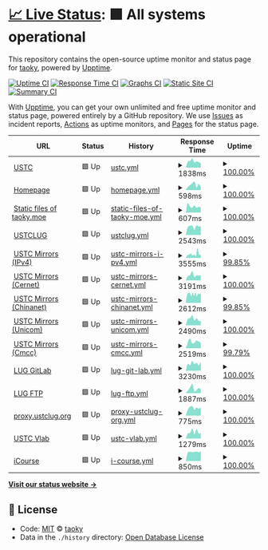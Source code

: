 # [📈 Live Status](https://status.taoky.moe): <!--live status--> **🟩 All systems operational**

This repository contains the open-source uptime monitor and status page for [taoky](https://taoky.moe), powered by [Upptime](https://github.com/upptime/upptime).

[![Uptime CI](https://github.com/koj-co/upptime/workflows/Uptime%20CI/badge.svg)](https://github.com/koj-co/upptime/actions?query=workflow%3A%22Uptime+CI%22)
[![Response Time CI](https://github.com/koj-co/upptime/workflows/Response%20Time%20CI/badge.svg)](https://github.com/koj-co/upptime/actions?query=workflow%3A%22Response+Time+CI%22)
[![Graphs CI](https://github.com/koj-co/upptime/workflows/Graphs%20CI/badge.svg)](https://github.com/koj-co/upptime/actions?query=workflow%3A%22Graphs+CI%22)
[![Static Site CI](https://github.com/koj-co/upptime/workflows/Static%20Site%20CI/badge.svg)](https://github.com/koj-co/upptime/actions?query=workflow%3A%22Static+Site+CI%22)
[![Summary CI](https://github.com/koj-co/upptime/workflows/Summary%20CI/badge.svg)](https://github.com/koj-co/upptime/actions?query=workflow%3A%22Summary+CI%22)

With [Upptime](https://upptime.js.org), you can get your own unlimited and free uptime monitor and status page, powered entirely by a GitHub repository. We use [Issues](https://github.com/taoky/sites-status/issues) as incident reports, [Actions](https://github.com/taoky/sites-status/actions) as uptime monitors, and [Pages](https://status.taoky.moe) for the status page.

<!--start: status pages-->
<!-- This summary is generated by Upptime (https://github.com/upptime/upptime) -->
<!-- Do not edit this manually, your changes will be overwritten -->
<!-- prettier-ignore -->
| URL | Status | History | Response Time | Uptime |
| --- | ------ | ------- | ------------- | ------ |
| <img alt="" src="https://icons.duckduckgo.com/ip3/www.ustc.edu.cn.ico" height="13"> [USTC](https://www.ustc.edu.cn) | 🟩 Up | [ustc.yml](https://github.com/littlekud/sites-status/commits/HEAD/history/ustc.yml) | <details><summary><img alt="Response time graph" src="./graphs/ustc/response-time-week.png" height="20"> 1838ms</summary><br><a href="https://status.taoky.moe/history/ustc"><img alt="Response time 1913" src="https://img.shields.io/endpoint?url=https%3A%2F%2Fraw.githubusercontent.com%2Flittlekud%2Fsites-status%2FHEAD%2Fapi%2Fustc%2Fresponse-time.json"></a><br><a href="https://status.taoky.moe/history/ustc"><img alt="24-hour response time 1950" src="https://img.shields.io/endpoint?url=https%3A%2F%2Fraw.githubusercontent.com%2Flittlekud%2Fsites-status%2FHEAD%2Fapi%2Fustc%2Fresponse-time-day.json"></a><br><a href="https://status.taoky.moe/history/ustc"><img alt="7-day response time 1838" src="https://img.shields.io/endpoint?url=https%3A%2F%2Fraw.githubusercontent.com%2Flittlekud%2Fsites-status%2FHEAD%2Fapi%2Fustc%2Fresponse-time-week.json"></a><br><a href="https://status.taoky.moe/history/ustc"><img alt="30-day response time 1656" src="https://img.shields.io/endpoint?url=https%3A%2F%2Fraw.githubusercontent.com%2Flittlekud%2Fsites-status%2FHEAD%2Fapi%2Fustc%2Fresponse-time-month.json"></a><br><a href="https://status.taoky.moe/history/ustc"><img alt="1-year response time 1826" src="https://img.shields.io/endpoint?url=https%3A%2F%2Fraw.githubusercontent.com%2Flittlekud%2Fsites-status%2FHEAD%2Fapi%2Fustc%2Fresponse-time-year.json"></a></details> | <details><summary><a href="https://status.taoky.moe/history/ustc">100.00%</a></summary><a href="https://status.taoky.moe/history/ustc"><img alt="All-time uptime 99.41%" src="https://img.shields.io/endpoint?url=https%3A%2F%2Fraw.githubusercontent.com%2Flittlekud%2Fsites-status%2FHEAD%2Fapi%2Fustc%2Fuptime.json"></a><br><a href="https://status.taoky.moe/history/ustc"><img alt="24-hour uptime 100.00%" src="https://img.shields.io/endpoint?url=https%3A%2F%2Fraw.githubusercontent.com%2Flittlekud%2Fsites-status%2FHEAD%2Fapi%2Fustc%2Fuptime-day.json"></a><br><a href="https://status.taoky.moe/history/ustc"><img alt="7-day uptime 100.00%" src="https://img.shields.io/endpoint?url=https%3A%2F%2Fraw.githubusercontent.com%2Flittlekud%2Fsites-status%2FHEAD%2Fapi%2Fustc%2Fuptime-week.json"></a><br><a href="https://status.taoky.moe/history/ustc"><img alt="30-day uptime 94.92%" src="https://img.shields.io/endpoint?url=https%3A%2F%2Fraw.githubusercontent.com%2Flittlekud%2Fsites-status%2FHEAD%2Fapi%2Fustc%2Fuptime-month.json"></a><br><a href="https://status.taoky.moe/history/ustc"><img alt="1-year uptime 98.70%" src="https://img.shields.io/endpoint?url=https%3A%2F%2Fraw.githubusercontent.com%2Flittlekud%2Fsites-status%2FHEAD%2Fapi%2Fustc%2Fuptime-year.json"></a></details>
| <img alt="" src="https://icons.duckduckgo.com/ip3/taoky.moe.ico" height="13"> [Homepage](https://taoky.moe) | 🟩 Up | [homepage.yml](https://github.com/littlekud/sites-status/commits/HEAD/history/homepage.yml) | <details><summary><img alt="Response time graph" src="./graphs/homepage/response-time-week.png" height="20"> 598ms</summary><br><a href="https://status.taoky.moe/history/homepage"><img alt="Response time 462" src="https://img.shields.io/endpoint?url=https%3A%2F%2Fraw.githubusercontent.com%2Flittlekud%2Fsites-status%2FHEAD%2Fapi%2Fhomepage%2Fresponse-time.json"></a><br><a href="https://status.taoky.moe/history/homepage"><img alt="24-hour response time 471" src="https://img.shields.io/endpoint?url=https%3A%2F%2Fraw.githubusercontent.com%2Flittlekud%2Fsites-status%2FHEAD%2Fapi%2Fhomepage%2Fresponse-time-day.json"></a><br><a href="https://status.taoky.moe/history/homepage"><img alt="7-day response time 598" src="https://img.shields.io/endpoint?url=https%3A%2F%2Fraw.githubusercontent.com%2Flittlekud%2Fsites-status%2FHEAD%2Fapi%2Fhomepage%2Fresponse-time-week.json"></a><br><a href="https://status.taoky.moe/history/homepage"><img alt="30-day response time 478" src="https://img.shields.io/endpoint?url=https%3A%2F%2Fraw.githubusercontent.com%2Flittlekud%2Fsites-status%2FHEAD%2Fapi%2Fhomepage%2Fresponse-time-month.json"></a><br><a href="https://status.taoky.moe/history/homepage"><img alt="1-year response time 491" src="https://img.shields.io/endpoint?url=https%3A%2F%2Fraw.githubusercontent.com%2Flittlekud%2Fsites-status%2FHEAD%2Fapi%2Fhomepage%2Fresponse-time-year.json"></a></details> | <details><summary><a href="https://status.taoky.moe/history/homepage">100.00%</a></summary><a href="https://status.taoky.moe/history/homepage"><img alt="All-time uptime 99.98%" src="https://img.shields.io/endpoint?url=https%3A%2F%2Fraw.githubusercontent.com%2Flittlekud%2Fsites-status%2FHEAD%2Fapi%2Fhomepage%2Fuptime.json"></a><br><a href="https://status.taoky.moe/history/homepage"><img alt="24-hour uptime 100.00%" src="https://img.shields.io/endpoint?url=https%3A%2F%2Fraw.githubusercontent.com%2Flittlekud%2Fsites-status%2FHEAD%2Fapi%2Fhomepage%2Fuptime-day.json"></a><br><a href="https://status.taoky.moe/history/homepage"><img alt="7-day uptime 100.00%" src="https://img.shields.io/endpoint?url=https%3A%2F%2Fraw.githubusercontent.com%2Flittlekud%2Fsites-status%2FHEAD%2Fapi%2Fhomepage%2Fuptime-week.json"></a><br><a href="https://status.taoky.moe/history/homepage"><img alt="30-day uptime 100.00%" src="https://img.shields.io/endpoint?url=https%3A%2F%2Fraw.githubusercontent.com%2Flittlekud%2Fsites-status%2FHEAD%2Fapi%2Fhomepage%2Fuptime-month.json"></a><br><a href="https://status.taoky.moe/history/homepage"><img alt="1-year uptime 99.97%" src="https://img.shields.io/endpoint?url=https%3A%2F%2Fraw.githubusercontent.com%2Flittlekud%2Fsites-status%2FHEAD%2Fapi%2Fhomepage%2Fuptime-year.json"></a></details>
| <img alt="" src="https://icons.duckduckgo.com/ip3/static.taoky.moe.ico" height="13"> [Static files of taoky.moe](https://static.taoky.moe) | 🟩 Up | [static-files-of-taoky-moe.yml](https://github.com/littlekud/sites-status/commits/HEAD/history/static-files-of-taoky-moe.yml) | <details><summary><img alt="Response time graph" src="./graphs/static-files-of-taoky-moe/response-time-week.png" height="20"> 607ms</summary><br><a href="https://status.taoky.moe/history/static-files-of-taoky-moe"><img alt="Response time 422" src="https://img.shields.io/endpoint?url=https%3A%2F%2Fraw.githubusercontent.com%2Flittlekud%2Fsites-status%2FHEAD%2Fapi%2Fstatic-files-of-taoky-moe%2Fresponse-time.json"></a><br><a href="https://status.taoky.moe/history/static-files-of-taoky-moe"><img alt="24-hour response time 988" src="https://img.shields.io/endpoint?url=https%3A%2F%2Fraw.githubusercontent.com%2Flittlekud%2Fsites-status%2FHEAD%2Fapi%2Fstatic-files-of-taoky-moe%2Fresponse-time-day.json"></a><br><a href="https://status.taoky.moe/history/static-files-of-taoky-moe"><img alt="7-day response time 607" src="https://img.shields.io/endpoint?url=https%3A%2F%2Fraw.githubusercontent.com%2Flittlekud%2Fsites-status%2FHEAD%2Fapi%2Fstatic-files-of-taoky-moe%2Fresponse-time-week.json"></a><br><a href="https://status.taoky.moe/history/static-files-of-taoky-moe"><img alt="30-day response time 459" src="https://img.shields.io/endpoint?url=https%3A%2F%2Fraw.githubusercontent.com%2Flittlekud%2Fsites-status%2FHEAD%2Fapi%2Fstatic-files-of-taoky-moe%2Fresponse-time-month.json"></a><br><a href="https://status.taoky.moe/history/static-files-of-taoky-moe"><img alt="1-year response time 426" src="https://img.shields.io/endpoint?url=https%3A%2F%2Fraw.githubusercontent.com%2Flittlekud%2Fsites-status%2FHEAD%2Fapi%2Fstatic-files-of-taoky-moe%2Fresponse-time-year.json"></a></details> | <details><summary><a href="https://status.taoky.moe/history/static-files-of-taoky-moe">100.00%</a></summary><a href="https://status.taoky.moe/history/static-files-of-taoky-moe"><img alt="All-time uptime 99.99%" src="https://img.shields.io/endpoint?url=https%3A%2F%2Fraw.githubusercontent.com%2Flittlekud%2Fsites-status%2FHEAD%2Fapi%2Fstatic-files-of-taoky-moe%2Fuptime.json"></a><br><a href="https://status.taoky.moe/history/static-files-of-taoky-moe"><img alt="24-hour uptime 100.00%" src="https://img.shields.io/endpoint?url=https%3A%2F%2Fraw.githubusercontent.com%2Flittlekud%2Fsites-status%2FHEAD%2Fapi%2Fstatic-files-of-taoky-moe%2Fuptime-day.json"></a><br><a href="https://status.taoky.moe/history/static-files-of-taoky-moe"><img alt="7-day uptime 100.00%" src="https://img.shields.io/endpoint?url=https%3A%2F%2Fraw.githubusercontent.com%2Flittlekud%2Fsites-status%2FHEAD%2Fapi%2Fstatic-files-of-taoky-moe%2Fuptime-week.json"></a><br><a href="https://status.taoky.moe/history/static-files-of-taoky-moe"><img alt="30-day uptime 100.00%" src="https://img.shields.io/endpoint?url=https%3A%2F%2Fraw.githubusercontent.com%2Flittlekud%2Fsites-status%2FHEAD%2Fapi%2Fstatic-files-of-taoky-moe%2Fuptime-month.json"></a><br><a href="https://status.taoky.moe/history/static-files-of-taoky-moe"><img alt="1-year uptime 99.97%" src="https://img.shields.io/endpoint?url=https%3A%2F%2Fraw.githubusercontent.com%2Flittlekud%2Fsites-status%2FHEAD%2Fapi%2Fstatic-files-of-taoky-moe%2Fuptime-year.json"></a></details>
| <img alt="" src="https://icons.duckduckgo.com/ip3/lug.ustc.edu.cn.ico" height="13"> [USTCLUG](https://lug.ustc.edu.cn) | 🟩 Up | [ustclug.yml](https://github.com/littlekud/sites-status/commits/HEAD/history/ustclug.yml) | <details><summary><img alt="Response time graph" src="./graphs/ustclug/response-time-week.png" height="20"> 2543ms</summary><br><a href="https://status.taoky.moe/history/ustclug"><img alt="Response time 2671" src="https://img.shields.io/endpoint?url=https%3A%2F%2Fraw.githubusercontent.com%2Flittlekud%2Fsites-status%2FHEAD%2Fapi%2Fustclug%2Fresponse-time.json"></a><br><a href="https://status.taoky.moe/history/ustclug"><img alt="24-hour response time 2825" src="https://img.shields.io/endpoint?url=https%3A%2F%2Fraw.githubusercontent.com%2Flittlekud%2Fsites-status%2FHEAD%2Fapi%2Fustclug%2Fresponse-time-day.json"></a><br><a href="https://status.taoky.moe/history/ustclug"><img alt="7-day response time 2543" src="https://img.shields.io/endpoint?url=https%3A%2F%2Fraw.githubusercontent.com%2Flittlekud%2Fsites-status%2FHEAD%2Fapi%2Fustclug%2Fresponse-time-week.json"></a><br><a href="https://status.taoky.moe/history/ustclug"><img alt="30-day response time 2451" src="https://img.shields.io/endpoint?url=https%3A%2F%2Fraw.githubusercontent.com%2Flittlekud%2Fsites-status%2FHEAD%2Fapi%2Fustclug%2Fresponse-time-month.json"></a><br><a href="https://status.taoky.moe/history/ustclug"><img alt="1-year response time 2688" src="https://img.shields.io/endpoint?url=https%3A%2F%2Fraw.githubusercontent.com%2Flittlekud%2Fsites-status%2FHEAD%2Fapi%2Fustclug%2Fresponse-time-year.json"></a></details> | <details><summary><a href="https://status.taoky.moe/history/ustclug">100.00%</a></summary><a href="https://status.taoky.moe/history/ustclug"><img alt="All-time uptime 99.73%" src="https://img.shields.io/endpoint?url=https%3A%2F%2Fraw.githubusercontent.com%2Flittlekud%2Fsites-status%2FHEAD%2Fapi%2Fustclug%2Fuptime.json"></a><br><a href="https://status.taoky.moe/history/ustclug"><img alt="24-hour uptime 100.00%" src="https://img.shields.io/endpoint?url=https%3A%2F%2Fraw.githubusercontent.com%2Flittlekud%2Fsites-status%2FHEAD%2Fapi%2Fustclug%2Fuptime-day.json"></a><br><a href="https://status.taoky.moe/history/ustclug"><img alt="7-day uptime 100.00%" src="https://img.shields.io/endpoint?url=https%3A%2F%2Fraw.githubusercontent.com%2Flittlekud%2Fsites-status%2FHEAD%2Fapi%2Fustclug%2Fuptime-week.json"></a><br><a href="https://status.taoky.moe/history/ustclug"><img alt="30-day uptime 99.96%" src="https://img.shields.io/endpoint?url=https%3A%2F%2Fraw.githubusercontent.com%2Flittlekud%2Fsites-status%2FHEAD%2Fapi%2Fustclug%2Fuptime-month.json"></a><br><a href="https://status.taoky.moe/history/ustclug"><img alt="1-year uptime 99.84%" src="https://img.shields.io/endpoint?url=https%3A%2F%2Fraw.githubusercontent.com%2Flittlekud%2Fsites-status%2FHEAD%2Fapi%2Fustclug%2Fuptime-year.json"></a></details>
| <img alt="" src="https://icons.duckduckgo.com/ip3/ipv4.mirrors.ustc.edu.cn.ico" height="13"> [USTC Mirrors (IPv4)](https://ipv4.mirrors.ustc.edu.cn) | 🟩 Up | [ustc-mirrors-i-pv4.yml](https://github.com/littlekud/sites-status/commits/HEAD/history/ustc-mirrors-i-pv4.yml) | <details><summary><img alt="Response time graph" src="./graphs/ustc-mirrors-i-pv4/response-time-week.png" height="20"> 3555ms</summary><br><a href="https://status.taoky.moe/history/ustc-mirrors-i-pv4"><img alt="Response time 2554" src="https://img.shields.io/endpoint?url=https%3A%2F%2Fraw.githubusercontent.com%2Flittlekud%2Fsites-status%2FHEAD%2Fapi%2Fustc-mirrors-i-pv4%2Fresponse-time.json"></a><br><a href="https://status.taoky.moe/history/ustc-mirrors-i-pv4"><img alt="24-hour response time 3931" src="https://img.shields.io/endpoint?url=https%3A%2F%2Fraw.githubusercontent.com%2Flittlekud%2Fsites-status%2FHEAD%2Fapi%2Fustc-mirrors-i-pv4%2Fresponse-time-day.json"></a><br><a href="https://status.taoky.moe/history/ustc-mirrors-i-pv4"><img alt="7-day response time 3555" src="https://img.shields.io/endpoint?url=https%3A%2F%2Fraw.githubusercontent.com%2Flittlekud%2Fsites-status%2FHEAD%2Fapi%2Fustc-mirrors-i-pv4%2Fresponse-time-week.json"></a><br><a href="https://status.taoky.moe/history/ustc-mirrors-i-pv4"><img alt="30-day response time 2524" src="https://img.shields.io/endpoint?url=https%3A%2F%2Fraw.githubusercontent.com%2Flittlekud%2Fsites-status%2FHEAD%2Fapi%2Fustc-mirrors-i-pv4%2Fresponse-time-month.json"></a><br><a href="https://status.taoky.moe/history/ustc-mirrors-i-pv4"><img alt="1-year response time 2554" src="https://img.shields.io/endpoint?url=https%3A%2F%2Fraw.githubusercontent.com%2Flittlekud%2Fsites-status%2FHEAD%2Fapi%2Fustc-mirrors-i-pv4%2Fresponse-time-year.json"></a></details> | <details><summary><a href="https://status.taoky.moe/history/ustc-mirrors-i-pv4">99.85%</a></summary><a href="https://status.taoky.moe/history/ustc-mirrors-i-pv4"><img alt="All-time uptime 99.69%" src="https://img.shields.io/endpoint?url=https%3A%2F%2Fraw.githubusercontent.com%2Flittlekud%2Fsites-status%2FHEAD%2Fapi%2Fustc-mirrors-i-pv4%2Fuptime.json"></a><br><a href="https://status.taoky.moe/history/ustc-mirrors-i-pv4"><img alt="24-hour uptime 100.00%" src="https://img.shields.io/endpoint?url=https%3A%2F%2Fraw.githubusercontent.com%2Flittlekud%2Fsites-status%2FHEAD%2Fapi%2Fustc-mirrors-i-pv4%2Fuptime-day.json"></a><br><a href="https://status.taoky.moe/history/ustc-mirrors-i-pv4"><img alt="7-day uptime 99.85%" src="https://img.shields.io/endpoint?url=https%3A%2F%2Fraw.githubusercontent.com%2Flittlekud%2Fsites-status%2FHEAD%2Fapi%2Fustc-mirrors-i-pv4%2Fuptime-week.json"></a><br><a href="https://status.taoky.moe/history/ustc-mirrors-i-pv4"><img alt="30-day uptime 99.56%" src="https://img.shields.io/endpoint?url=https%3A%2F%2Fraw.githubusercontent.com%2Flittlekud%2Fsites-status%2FHEAD%2Fapi%2Fustc-mirrors-i-pv4%2Fuptime-month.json"></a><br><a href="https://status.taoky.moe/history/ustc-mirrors-i-pv4"><img alt="1-year uptime 99.69%" src="https://img.shields.io/endpoint?url=https%3A%2F%2Fraw.githubusercontent.com%2Flittlekud%2Fsites-status%2FHEAD%2Fapi%2Fustc-mirrors-i-pv4%2Fuptime-year.json"></a></details>
| <img alt="" src="https://icons.duckduckgo.com/ip3/cernet.mirrors.ustc.edu.cn.ico" height="13"> [USTC Mirrors (Cernet)](https://cernet.mirrors.ustc.edu.cn) | 🟩 Up | [ustc-mirrors-cernet.yml](https://github.com/littlekud/sites-status/commits/HEAD/history/ustc-mirrors-cernet.yml) | <details><summary><img alt="Response time graph" src="./graphs/ustc-mirrors-cernet/response-time-week.png" height="20"> 3191ms</summary><br><a href="https://status.taoky.moe/history/ustc-mirrors-cernet"><img alt="Response time 2687" src="https://img.shields.io/endpoint?url=https%3A%2F%2Fraw.githubusercontent.com%2Flittlekud%2Fsites-status%2FHEAD%2Fapi%2Fustc-mirrors-cernet%2Fresponse-time.json"></a><br><a href="https://status.taoky.moe/history/ustc-mirrors-cernet"><img alt="24-hour response time 3339" src="https://img.shields.io/endpoint?url=https%3A%2F%2Fraw.githubusercontent.com%2Flittlekud%2Fsites-status%2FHEAD%2Fapi%2Fustc-mirrors-cernet%2Fresponse-time-day.json"></a><br><a href="https://status.taoky.moe/history/ustc-mirrors-cernet"><img alt="7-day response time 3191" src="https://img.shields.io/endpoint?url=https%3A%2F%2Fraw.githubusercontent.com%2Flittlekud%2Fsites-status%2FHEAD%2Fapi%2Fustc-mirrors-cernet%2Fresponse-time-week.json"></a><br><a href="https://status.taoky.moe/history/ustc-mirrors-cernet"><img alt="30-day response time 2564" src="https://img.shields.io/endpoint?url=https%3A%2F%2Fraw.githubusercontent.com%2Flittlekud%2Fsites-status%2FHEAD%2Fapi%2Fustc-mirrors-cernet%2Fresponse-time-month.json"></a><br><a href="https://status.taoky.moe/history/ustc-mirrors-cernet"><img alt="1-year response time 2687" src="https://img.shields.io/endpoint?url=https%3A%2F%2Fraw.githubusercontent.com%2Flittlekud%2Fsites-status%2FHEAD%2Fapi%2Fustc-mirrors-cernet%2Fresponse-time-year.json"></a></details> | <details><summary><a href="https://status.taoky.moe/history/ustc-mirrors-cernet">100.00%</a></summary><a href="https://status.taoky.moe/history/ustc-mirrors-cernet"><img alt="All-time uptime 99.96%" src="https://img.shields.io/endpoint?url=https%3A%2F%2Fraw.githubusercontent.com%2Flittlekud%2Fsites-status%2FHEAD%2Fapi%2Fustc-mirrors-cernet%2Fuptime.json"></a><br><a href="https://status.taoky.moe/history/ustc-mirrors-cernet"><img alt="24-hour uptime 100.00%" src="https://img.shields.io/endpoint?url=https%3A%2F%2Fraw.githubusercontent.com%2Flittlekud%2Fsites-status%2FHEAD%2Fapi%2Fustc-mirrors-cernet%2Fuptime-day.json"></a><br><a href="https://status.taoky.moe/history/ustc-mirrors-cernet"><img alt="7-day uptime 100.00%" src="https://img.shields.io/endpoint?url=https%3A%2F%2Fraw.githubusercontent.com%2Flittlekud%2Fsites-status%2FHEAD%2Fapi%2Fustc-mirrors-cernet%2Fuptime-week.json"></a><br><a href="https://status.taoky.moe/history/ustc-mirrors-cernet"><img alt="30-day uptime 99.91%" src="https://img.shields.io/endpoint?url=https%3A%2F%2Fraw.githubusercontent.com%2Flittlekud%2Fsites-status%2FHEAD%2Fapi%2Fustc-mirrors-cernet%2Fuptime-month.json"></a><br><a href="https://status.taoky.moe/history/ustc-mirrors-cernet"><img alt="1-year uptime 99.96%" src="https://img.shields.io/endpoint?url=https%3A%2F%2Fraw.githubusercontent.com%2Flittlekud%2Fsites-status%2FHEAD%2Fapi%2Fustc-mirrors-cernet%2Fuptime-year.json"></a></details>
| <img alt="" src="https://icons.duckduckgo.com/ip3/chinanet.mirrors.ustc.edu.cn.ico" height="13"> [USTC Mirrors (Chinanet)](https://chinanet.mirrors.ustc.edu.cn) | 🟩 Up | [ustc-mirrors-chinanet.yml](https://github.com/littlekud/sites-status/commits/HEAD/history/ustc-mirrors-chinanet.yml) | <details><summary><img alt="Response time graph" src="./graphs/ustc-mirrors-chinanet/response-time-week.png" height="20"> 2612ms</summary><br><a href="https://status.taoky.moe/history/ustc-mirrors-chinanet"><img alt="Response time 2444" src="https://img.shields.io/endpoint?url=https%3A%2F%2Fraw.githubusercontent.com%2Flittlekud%2Fsites-status%2FHEAD%2Fapi%2Fustc-mirrors-chinanet%2Fresponse-time.json"></a><br><a href="https://status.taoky.moe/history/ustc-mirrors-chinanet"><img alt="24-hour response time 2792" src="https://img.shields.io/endpoint?url=https%3A%2F%2Fraw.githubusercontent.com%2Flittlekud%2Fsites-status%2FHEAD%2Fapi%2Fustc-mirrors-chinanet%2Fresponse-time-day.json"></a><br><a href="https://status.taoky.moe/history/ustc-mirrors-chinanet"><img alt="7-day response time 2612" src="https://img.shields.io/endpoint?url=https%3A%2F%2Fraw.githubusercontent.com%2Flittlekud%2Fsites-status%2FHEAD%2Fapi%2Fustc-mirrors-chinanet%2Fresponse-time-week.json"></a><br><a href="https://status.taoky.moe/history/ustc-mirrors-chinanet"><img alt="30-day response time 2618" src="https://img.shields.io/endpoint?url=https%3A%2F%2Fraw.githubusercontent.com%2Flittlekud%2Fsites-status%2FHEAD%2Fapi%2Fustc-mirrors-chinanet%2Fresponse-time-month.json"></a><br><a href="https://status.taoky.moe/history/ustc-mirrors-chinanet"><img alt="1-year response time 2444" src="https://img.shields.io/endpoint?url=https%3A%2F%2Fraw.githubusercontent.com%2Flittlekud%2Fsites-status%2FHEAD%2Fapi%2Fustc-mirrors-chinanet%2Fresponse-time-year.json"></a></details> | <details><summary><a href="https://status.taoky.moe/history/ustc-mirrors-chinanet">99.85%</a></summary><a href="https://status.taoky.moe/history/ustc-mirrors-chinanet"><img alt="All-time uptime 99.86%" src="https://img.shields.io/endpoint?url=https%3A%2F%2Fraw.githubusercontent.com%2Flittlekud%2Fsites-status%2FHEAD%2Fapi%2Fustc-mirrors-chinanet%2Fuptime.json"></a><br><a href="https://status.taoky.moe/history/ustc-mirrors-chinanet"><img alt="24-hour uptime 100.00%" src="https://img.shields.io/endpoint?url=https%3A%2F%2Fraw.githubusercontent.com%2Flittlekud%2Fsites-status%2FHEAD%2Fapi%2Fustc-mirrors-chinanet%2Fuptime-day.json"></a><br><a href="https://status.taoky.moe/history/ustc-mirrors-chinanet"><img alt="7-day uptime 99.85%" src="https://img.shields.io/endpoint?url=https%3A%2F%2Fraw.githubusercontent.com%2Flittlekud%2Fsites-status%2FHEAD%2Fapi%2Fustc-mirrors-chinanet%2Fuptime-week.json"></a><br><a href="https://status.taoky.moe/history/ustc-mirrors-chinanet"><img alt="30-day uptime 99.82%" src="https://img.shields.io/endpoint?url=https%3A%2F%2Fraw.githubusercontent.com%2Flittlekud%2Fsites-status%2FHEAD%2Fapi%2Fustc-mirrors-chinanet%2Fuptime-month.json"></a><br><a href="https://status.taoky.moe/history/ustc-mirrors-chinanet"><img alt="1-year uptime 99.86%" src="https://img.shields.io/endpoint?url=https%3A%2F%2Fraw.githubusercontent.com%2Flittlekud%2Fsites-status%2FHEAD%2Fapi%2Fustc-mirrors-chinanet%2Fuptime-year.json"></a></details>
| <img alt="" src="https://icons.duckduckgo.com/ip3/unicom.mirrors.ustc.edu.cn.ico" height="13"> [USTC Mirrors (Unicom)](https://unicom.mirrors.ustc.edu.cn) | 🟩 Up | [ustc-mirrors-unicom.yml](https://github.com/littlekud/sites-status/commits/HEAD/history/ustc-mirrors-unicom.yml) | <details><summary><img alt="Response time graph" src="./graphs/ustc-mirrors-unicom/response-time-week.png" height="20"> 2490ms</summary><br><a href="https://status.taoky.moe/history/ustc-mirrors-unicom"><img alt="Response time 2323" src="https://img.shields.io/endpoint?url=https%3A%2F%2Fraw.githubusercontent.com%2Flittlekud%2Fsites-status%2FHEAD%2Fapi%2Fustc-mirrors-unicom%2Fresponse-time.json"></a><br><a href="https://status.taoky.moe/history/ustc-mirrors-unicom"><img alt="24-hour response time 2806" src="https://img.shields.io/endpoint?url=https%3A%2F%2Fraw.githubusercontent.com%2Flittlekud%2Fsites-status%2FHEAD%2Fapi%2Fustc-mirrors-unicom%2Fresponse-time-day.json"></a><br><a href="https://status.taoky.moe/history/ustc-mirrors-unicom"><img alt="7-day response time 2490" src="https://img.shields.io/endpoint?url=https%3A%2F%2Fraw.githubusercontent.com%2Flittlekud%2Fsites-status%2FHEAD%2Fapi%2Fustc-mirrors-unicom%2Fresponse-time-week.json"></a><br><a href="https://status.taoky.moe/history/ustc-mirrors-unicom"><img alt="30-day response time 2248" src="https://img.shields.io/endpoint?url=https%3A%2F%2Fraw.githubusercontent.com%2Flittlekud%2Fsites-status%2FHEAD%2Fapi%2Fustc-mirrors-unicom%2Fresponse-time-month.json"></a><br><a href="https://status.taoky.moe/history/ustc-mirrors-unicom"><img alt="1-year response time 2323" src="https://img.shields.io/endpoint?url=https%3A%2F%2Fraw.githubusercontent.com%2Flittlekud%2Fsites-status%2FHEAD%2Fapi%2Fustc-mirrors-unicom%2Fresponse-time-year.json"></a></details> | <details><summary><a href="https://status.taoky.moe/history/ustc-mirrors-unicom">100.00%</a></summary><a href="https://status.taoky.moe/history/ustc-mirrors-unicom"><img alt="All-time uptime 99.94%" src="https://img.shields.io/endpoint?url=https%3A%2F%2Fraw.githubusercontent.com%2Flittlekud%2Fsites-status%2FHEAD%2Fapi%2Fustc-mirrors-unicom%2Fuptime.json"></a><br><a href="https://status.taoky.moe/history/ustc-mirrors-unicom"><img alt="24-hour uptime 100.00%" src="https://img.shields.io/endpoint?url=https%3A%2F%2Fraw.githubusercontent.com%2Flittlekud%2Fsites-status%2FHEAD%2Fapi%2Fustc-mirrors-unicom%2Fuptime-day.json"></a><br><a href="https://status.taoky.moe/history/ustc-mirrors-unicom"><img alt="7-day uptime 100.00%" src="https://img.shields.io/endpoint?url=https%3A%2F%2Fraw.githubusercontent.com%2Flittlekud%2Fsites-status%2FHEAD%2Fapi%2Fustc-mirrors-unicom%2Fuptime-week.json"></a><br><a href="https://status.taoky.moe/history/ustc-mirrors-unicom"><img alt="30-day uptime 99.95%" src="https://img.shields.io/endpoint?url=https%3A%2F%2Fraw.githubusercontent.com%2Flittlekud%2Fsites-status%2FHEAD%2Fapi%2Fustc-mirrors-unicom%2Fuptime-month.json"></a><br><a href="https://status.taoky.moe/history/ustc-mirrors-unicom"><img alt="1-year uptime 99.94%" src="https://img.shields.io/endpoint?url=https%3A%2F%2Fraw.githubusercontent.com%2Flittlekud%2Fsites-status%2FHEAD%2Fapi%2Fustc-mirrors-unicom%2Fuptime-year.json"></a></details>
| <img alt="" src="https://icons.duckduckgo.com/ip3/cmcc.mirrors.ustc.edu.cn.ico" height="13"> [USTC Mirrors (Cmcc)](https://cmcc.mirrors.ustc.edu.cn) | 🟩 Up | [ustc-mirrors-cmcc.yml](https://github.com/littlekud/sites-status/commits/HEAD/history/ustc-mirrors-cmcc.yml) | <details><summary><img alt="Response time graph" src="./graphs/ustc-mirrors-cmcc/response-time-week.png" height="20"> 2519ms</summary><br><a href="https://status.taoky.moe/history/ustc-mirrors-cmcc"><img alt="Response time 2569" src="https://img.shields.io/endpoint?url=https%3A%2F%2Fraw.githubusercontent.com%2Flittlekud%2Fsites-status%2FHEAD%2Fapi%2Fustc-mirrors-cmcc%2Fresponse-time.json"></a><br><a href="https://status.taoky.moe/history/ustc-mirrors-cmcc"><img alt="24-hour response time 2211" src="https://img.shields.io/endpoint?url=https%3A%2F%2Fraw.githubusercontent.com%2Flittlekud%2Fsites-status%2FHEAD%2Fapi%2Fustc-mirrors-cmcc%2Fresponse-time-day.json"></a><br><a href="https://status.taoky.moe/history/ustc-mirrors-cmcc"><img alt="7-day response time 2519" src="https://img.shields.io/endpoint?url=https%3A%2F%2Fraw.githubusercontent.com%2Flittlekud%2Fsites-status%2FHEAD%2Fapi%2Fustc-mirrors-cmcc%2Fresponse-time-week.json"></a><br><a href="https://status.taoky.moe/history/ustc-mirrors-cmcc"><img alt="30-day response time 2612" src="https://img.shields.io/endpoint?url=https%3A%2F%2Fraw.githubusercontent.com%2Flittlekud%2Fsites-status%2FHEAD%2Fapi%2Fustc-mirrors-cmcc%2Fresponse-time-month.json"></a><br><a href="https://status.taoky.moe/history/ustc-mirrors-cmcc"><img alt="1-year response time 2569" src="https://img.shields.io/endpoint?url=https%3A%2F%2Fraw.githubusercontent.com%2Flittlekud%2Fsites-status%2FHEAD%2Fapi%2Fustc-mirrors-cmcc%2Fresponse-time-year.json"></a></details> | <details><summary><a href="https://status.taoky.moe/history/ustc-mirrors-cmcc">99.79%</a></summary><a href="https://status.taoky.moe/history/ustc-mirrors-cmcc"><img alt="All-time uptime 99.74%" src="https://img.shields.io/endpoint?url=https%3A%2F%2Fraw.githubusercontent.com%2Flittlekud%2Fsites-status%2FHEAD%2Fapi%2Fustc-mirrors-cmcc%2Fuptime.json"></a><br><a href="https://status.taoky.moe/history/ustc-mirrors-cmcc"><img alt="24-hour uptime 99.67%" src="https://img.shields.io/endpoint?url=https%3A%2F%2Fraw.githubusercontent.com%2Flittlekud%2Fsites-status%2FHEAD%2Fapi%2Fustc-mirrors-cmcc%2Fuptime-day.json"></a><br><a href="https://status.taoky.moe/history/ustc-mirrors-cmcc"><img alt="7-day uptime 99.79%" src="https://img.shields.io/endpoint?url=https%3A%2F%2Fraw.githubusercontent.com%2Flittlekud%2Fsites-status%2FHEAD%2Fapi%2Fustc-mirrors-cmcc%2Fuptime-week.json"></a><br><a href="https://status.taoky.moe/history/ustc-mirrors-cmcc"><img alt="30-day uptime 99.63%" src="https://img.shields.io/endpoint?url=https%3A%2F%2Fraw.githubusercontent.com%2Flittlekud%2Fsites-status%2FHEAD%2Fapi%2Fustc-mirrors-cmcc%2Fuptime-month.json"></a><br><a href="https://status.taoky.moe/history/ustc-mirrors-cmcc"><img alt="1-year uptime 99.74%" src="https://img.shields.io/endpoint?url=https%3A%2F%2Fraw.githubusercontent.com%2Flittlekud%2Fsites-status%2FHEAD%2Fapi%2Fustc-mirrors-cmcc%2Fuptime-year.json"></a></details>
| <img alt="" src="https://icons.duckduckgo.com/ip3/git.lug.ustc.edu.cn.ico" height="13"> [LUG GitLab](https://git.lug.ustc.edu.cn) | 🟩 Up | [lug-git-lab.yml](https://github.com/littlekud/sites-status/commits/HEAD/history/lug-git-lab.yml) | <details><summary><img alt="Response time graph" src="./graphs/lug-git-lab/response-time-week.png" height="20"> 3230ms</summary><br><a href="https://status.taoky.moe/history/lug-git-lab"><img alt="Response time 3130" src="https://img.shields.io/endpoint?url=https%3A%2F%2Fraw.githubusercontent.com%2Flittlekud%2Fsites-status%2FHEAD%2Fapi%2Flug-git-lab%2Fresponse-time.json"></a><br><a href="https://status.taoky.moe/history/lug-git-lab"><img alt="24-hour response time 3329" src="https://img.shields.io/endpoint?url=https%3A%2F%2Fraw.githubusercontent.com%2Flittlekud%2Fsites-status%2FHEAD%2Fapi%2Flug-git-lab%2Fresponse-time-day.json"></a><br><a href="https://status.taoky.moe/history/lug-git-lab"><img alt="7-day response time 3230" src="https://img.shields.io/endpoint?url=https%3A%2F%2Fraw.githubusercontent.com%2Flittlekud%2Fsites-status%2FHEAD%2Fapi%2Flug-git-lab%2Fresponse-time-week.json"></a><br><a href="https://status.taoky.moe/history/lug-git-lab"><img alt="30-day response time 2927" src="https://img.shields.io/endpoint?url=https%3A%2F%2Fraw.githubusercontent.com%2Flittlekud%2Fsites-status%2FHEAD%2Fapi%2Flug-git-lab%2Fresponse-time-month.json"></a><br><a href="https://status.taoky.moe/history/lug-git-lab"><img alt="1-year response time 3075" src="https://img.shields.io/endpoint?url=https%3A%2F%2Fraw.githubusercontent.com%2Flittlekud%2Fsites-status%2FHEAD%2Fapi%2Flug-git-lab%2Fresponse-time-year.json"></a></details> | <details><summary><a href="https://status.taoky.moe/history/lug-git-lab">100.00%</a></summary><a href="https://status.taoky.moe/history/lug-git-lab"><img alt="All-time uptime 99.08%" src="https://img.shields.io/endpoint?url=https%3A%2F%2Fraw.githubusercontent.com%2Flittlekud%2Fsites-status%2FHEAD%2Fapi%2Flug-git-lab%2Fuptime.json"></a><br><a href="https://status.taoky.moe/history/lug-git-lab"><img alt="24-hour uptime 100.00%" src="https://img.shields.io/endpoint?url=https%3A%2F%2Fraw.githubusercontent.com%2Flittlekud%2Fsites-status%2FHEAD%2Fapi%2Flug-git-lab%2Fuptime-day.json"></a><br><a href="https://status.taoky.moe/history/lug-git-lab"><img alt="7-day uptime 100.00%" src="https://img.shields.io/endpoint?url=https%3A%2F%2Fraw.githubusercontent.com%2Flittlekud%2Fsites-status%2FHEAD%2Fapi%2Flug-git-lab%2Fuptime-week.json"></a><br><a href="https://status.taoky.moe/history/lug-git-lab"><img alt="30-day uptime 99.37%" src="https://img.shields.io/endpoint?url=https%3A%2F%2Fraw.githubusercontent.com%2Flittlekud%2Fsites-status%2FHEAD%2Fapi%2Flug-git-lab%2Fuptime-month.json"></a><br><a href="https://status.taoky.moe/history/lug-git-lab"><img alt="1-year uptime 99.89%" src="https://img.shields.io/endpoint?url=https%3A%2F%2Fraw.githubusercontent.com%2Flittlekud%2Fsites-status%2FHEAD%2Fapi%2Flug-git-lab%2Fuptime-year.json"></a></details>
| <img alt="" src="https://icons.duckduckgo.com/ip3/ftp.lug.ustc.edu.cn.ico" height="13"> [LUG FTP](http://ftp.lug.ustc.edu.cn) | 🟩 Up | [lug-ftp.yml](https://github.com/littlekud/sites-status/commits/HEAD/history/lug-ftp.yml) | <details><summary><img alt="Response time graph" src="./graphs/lug-ftp/response-time-week.png" height="20"> 1887ms</summary><br><a href="https://status.taoky.moe/history/lug-ftp"><img alt="Response time 1847" src="https://img.shields.io/endpoint?url=https%3A%2F%2Fraw.githubusercontent.com%2Flittlekud%2Fsites-status%2FHEAD%2Fapi%2Flug-ftp%2Fresponse-time.json"></a><br><a href="https://status.taoky.moe/history/lug-ftp"><img alt="24-hour response time 2187" src="https://img.shields.io/endpoint?url=https%3A%2F%2Fraw.githubusercontent.com%2Flittlekud%2Fsites-status%2FHEAD%2Fapi%2Flug-ftp%2Fresponse-time-day.json"></a><br><a href="https://status.taoky.moe/history/lug-ftp"><img alt="7-day response time 1887" src="https://img.shields.io/endpoint?url=https%3A%2F%2Fraw.githubusercontent.com%2Flittlekud%2Fsites-status%2FHEAD%2Fapi%2Flug-ftp%2Fresponse-time-week.json"></a><br><a href="https://status.taoky.moe/history/lug-ftp"><img alt="30-day response time 1399" src="https://img.shields.io/endpoint?url=https%3A%2F%2Fraw.githubusercontent.com%2Flittlekud%2Fsites-status%2FHEAD%2Fapi%2Flug-ftp%2Fresponse-time-month.json"></a><br><a href="https://status.taoky.moe/history/lug-ftp"><img alt="1-year response time 1770" src="https://img.shields.io/endpoint?url=https%3A%2F%2Fraw.githubusercontent.com%2Flittlekud%2Fsites-status%2FHEAD%2Fapi%2Flug-ftp%2Fresponse-time-year.json"></a></details> | <details><summary><a href="https://status.taoky.moe/history/lug-ftp">100.00%</a></summary><a href="https://status.taoky.moe/history/lug-ftp"><img alt="All-time uptime 64.44%" src="https://img.shields.io/endpoint?url=https%3A%2F%2Fraw.githubusercontent.com%2Flittlekud%2Fsites-status%2FHEAD%2Fapi%2Flug-ftp%2Fuptime.json"></a><br><a href="https://status.taoky.moe/history/lug-ftp"><img alt="24-hour uptime 100.00%" src="https://img.shields.io/endpoint?url=https%3A%2F%2Fraw.githubusercontent.com%2Flittlekud%2Fsites-status%2FHEAD%2Fapi%2Flug-ftp%2Fuptime-day.json"></a><br><a href="https://status.taoky.moe/history/lug-ftp"><img alt="7-day uptime 100.00%" src="https://img.shields.io/endpoint?url=https%3A%2F%2Fraw.githubusercontent.com%2Flittlekud%2Fsites-status%2FHEAD%2Fapi%2Flug-ftp%2Fuptime-week.json"></a><br><a href="https://status.taoky.moe/history/lug-ftp"><img alt="30-day uptime 100.00%" src="https://img.shields.io/endpoint?url=https%3A%2F%2Fraw.githubusercontent.com%2Flittlekud%2Fsites-status%2FHEAD%2Fapi%2Flug-ftp%2Fuptime-month.json"></a><br><a href="https://status.taoky.moe/history/lug-ftp"><img alt="1-year uptime 98.06%" src="https://img.shields.io/endpoint?url=https%3A%2F%2Fraw.githubusercontent.com%2Flittlekud%2Fsites-status%2FHEAD%2Fapi%2Flug-ftp%2Fuptime-year.json"></a></details>
| <img alt="" src="https://icons.duckduckgo.com/ip3/openwrt.proxy.ustclug.org.ico" height="13"> [proxy.ustclug.org](https://openwrt.proxy.ustclug.org) | 🟩 Up | [proxy-ustclug-org.yml](https://github.com/littlekud/sites-status/commits/HEAD/history/proxy-ustclug-org.yml) | <details><summary><img alt="Response time graph" src="./graphs/proxy-ustclug-org/response-time-week.png" height="20"> 775ms</summary><br><a href="https://status.taoky.moe/history/proxy-ustclug-org"><img alt="Response time 849" src="https://img.shields.io/endpoint?url=https%3A%2F%2Fraw.githubusercontent.com%2Flittlekud%2Fsites-status%2FHEAD%2Fapi%2Fproxy-ustclug-org%2Fresponse-time.json"></a><br><a href="https://status.taoky.moe/history/proxy-ustclug-org"><img alt="24-hour response time 774" src="https://img.shields.io/endpoint?url=https%3A%2F%2Fraw.githubusercontent.com%2Flittlekud%2Fsites-status%2FHEAD%2Fapi%2Fproxy-ustclug-org%2Fresponse-time-day.json"></a><br><a href="https://status.taoky.moe/history/proxy-ustclug-org"><img alt="7-day response time 775" src="https://img.shields.io/endpoint?url=https%3A%2F%2Fraw.githubusercontent.com%2Flittlekud%2Fsites-status%2FHEAD%2Fapi%2Fproxy-ustclug-org%2Fresponse-time-week.json"></a><br><a href="https://status.taoky.moe/history/proxy-ustclug-org"><img alt="30-day response time 742" src="https://img.shields.io/endpoint?url=https%3A%2F%2Fraw.githubusercontent.com%2Flittlekud%2Fsites-status%2FHEAD%2Fapi%2Fproxy-ustclug-org%2Fresponse-time-month.json"></a><br><a href="https://status.taoky.moe/history/proxy-ustclug-org"><img alt="1-year response time 794" src="https://img.shields.io/endpoint?url=https%3A%2F%2Fraw.githubusercontent.com%2Flittlekud%2Fsites-status%2FHEAD%2Fapi%2Fproxy-ustclug-org%2Fresponse-time-year.json"></a></details> | <details><summary><a href="https://status.taoky.moe/history/proxy-ustclug-org">100.00%</a></summary><a href="https://status.taoky.moe/history/proxy-ustclug-org"><img alt="All-time uptime 99.98%" src="https://img.shields.io/endpoint?url=https%3A%2F%2Fraw.githubusercontent.com%2Flittlekud%2Fsites-status%2FHEAD%2Fapi%2Fproxy-ustclug-org%2Fuptime.json"></a><br><a href="https://status.taoky.moe/history/proxy-ustclug-org"><img alt="24-hour uptime 100.00%" src="https://img.shields.io/endpoint?url=https%3A%2F%2Fraw.githubusercontent.com%2Flittlekud%2Fsites-status%2FHEAD%2Fapi%2Fproxy-ustclug-org%2Fuptime-day.json"></a><br><a href="https://status.taoky.moe/history/proxy-ustclug-org"><img alt="7-day uptime 100.00%" src="https://img.shields.io/endpoint?url=https%3A%2F%2Fraw.githubusercontent.com%2Flittlekud%2Fsites-status%2FHEAD%2Fapi%2Fproxy-ustclug-org%2Fuptime-week.json"></a><br><a href="https://status.taoky.moe/history/proxy-ustclug-org"><img alt="30-day uptime 100.00%" src="https://img.shields.io/endpoint?url=https%3A%2F%2Fraw.githubusercontent.com%2Flittlekud%2Fsites-status%2FHEAD%2Fapi%2Fproxy-ustclug-org%2Fuptime-month.json"></a><br><a href="https://status.taoky.moe/history/proxy-ustclug-org"><img alt="1-year uptime 100.00%" src="https://img.shields.io/endpoint?url=https%3A%2F%2Fraw.githubusercontent.com%2Flittlekud%2Fsites-status%2FHEAD%2Fapi%2Fproxy-ustclug-org%2Fuptime-year.json"></a></details>
| <img alt="" src="https://icons.duckduckgo.com/ip3/vlab.ustc.edu.cn.ico" height="13"> [USTC Vlab](https://vlab.ustc.edu.cn) | 🟩 Up | [ustc-vlab.yml](https://github.com/littlekud/sites-status/commits/HEAD/history/ustc-vlab.yml) | <details><summary><img alt="Response time graph" src="./graphs/ustc-vlab/response-time-week.png" height="20"> 1279ms</summary><br><a href="https://status.taoky.moe/history/ustc-vlab"><img alt="Response time 1324" src="https://img.shields.io/endpoint?url=https%3A%2F%2Fraw.githubusercontent.com%2Flittlekud%2Fsites-status%2FHEAD%2Fapi%2Fustc-vlab%2Fresponse-time.json"></a><br><a href="https://status.taoky.moe/history/ustc-vlab"><img alt="24-hour response time 1108" src="https://img.shields.io/endpoint?url=https%3A%2F%2Fraw.githubusercontent.com%2Flittlekud%2Fsites-status%2FHEAD%2Fapi%2Fustc-vlab%2Fresponse-time-day.json"></a><br><a href="https://status.taoky.moe/history/ustc-vlab"><img alt="7-day response time 1279" src="https://img.shields.io/endpoint?url=https%3A%2F%2Fraw.githubusercontent.com%2Flittlekud%2Fsites-status%2FHEAD%2Fapi%2Fustc-vlab%2Fresponse-time-week.json"></a><br><a href="https://status.taoky.moe/history/ustc-vlab"><img alt="30-day response time 1188" src="https://img.shields.io/endpoint?url=https%3A%2F%2Fraw.githubusercontent.com%2Flittlekud%2Fsites-status%2FHEAD%2Fapi%2Fustc-vlab%2Fresponse-time-month.json"></a><br><a href="https://status.taoky.moe/history/ustc-vlab"><img alt="1-year response time 1344" src="https://img.shields.io/endpoint?url=https%3A%2F%2Fraw.githubusercontent.com%2Flittlekud%2Fsites-status%2FHEAD%2Fapi%2Fustc-vlab%2Fresponse-time-year.json"></a></details> | <details><summary><a href="https://status.taoky.moe/history/ustc-vlab">100.00%</a></summary><a href="https://status.taoky.moe/history/ustc-vlab"><img alt="All-time uptime 99.57%" src="https://img.shields.io/endpoint?url=https%3A%2F%2Fraw.githubusercontent.com%2Flittlekud%2Fsites-status%2FHEAD%2Fapi%2Fustc-vlab%2Fuptime.json"></a><br><a href="https://status.taoky.moe/history/ustc-vlab"><img alt="24-hour uptime 100.00%" src="https://img.shields.io/endpoint?url=https%3A%2F%2Fraw.githubusercontent.com%2Flittlekud%2Fsites-status%2FHEAD%2Fapi%2Fustc-vlab%2Fuptime-day.json"></a><br><a href="https://status.taoky.moe/history/ustc-vlab"><img alt="7-day uptime 100.00%" src="https://img.shields.io/endpoint?url=https%3A%2F%2Fraw.githubusercontent.com%2Flittlekud%2Fsites-status%2FHEAD%2Fapi%2Fustc-vlab%2Fuptime-week.json"></a><br><a href="https://status.taoky.moe/history/ustc-vlab"><img alt="30-day uptime 100.00%" src="https://img.shields.io/endpoint?url=https%3A%2F%2Fraw.githubusercontent.com%2Flittlekud%2Fsites-status%2FHEAD%2Fapi%2Fustc-vlab%2Fuptime-month.json"></a><br><a href="https://status.taoky.moe/history/ustc-vlab"><img alt="1-year uptime 99.86%" src="https://img.shields.io/endpoint?url=https%3A%2F%2Fraw.githubusercontent.com%2Flittlekud%2Fsites-status%2FHEAD%2Fapi%2Fustc-vlab%2Fuptime-year.json"></a></details>
| <img alt="" src="https://icons.duckduckgo.com/ip3/icourse.club.ico" height="13"> [iCourse](https://icourse.club) | 🟩 Up | [i-course.yml](https://github.com/littlekud/sites-status/commits/HEAD/history/i-course.yml) | <details><summary><img alt="Response time graph" src="./graphs/i-course/response-time-week.png" height="20"> 850ms</summary><br><a href="https://status.taoky.moe/history/i-course"><img alt="Response time 1001" src="https://img.shields.io/endpoint?url=https%3A%2F%2Fraw.githubusercontent.com%2Flittlekud%2Fsites-status%2FHEAD%2Fapi%2Fi-course%2Fresponse-time.json"></a><br><a href="https://status.taoky.moe/history/i-course"><img alt="24-hour response time 1044" src="https://img.shields.io/endpoint?url=https%3A%2F%2Fraw.githubusercontent.com%2Flittlekud%2Fsites-status%2FHEAD%2Fapi%2Fi-course%2Fresponse-time-day.json"></a><br><a href="https://status.taoky.moe/history/i-course"><img alt="7-day response time 850" src="https://img.shields.io/endpoint?url=https%3A%2F%2Fraw.githubusercontent.com%2Flittlekud%2Fsites-status%2FHEAD%2Fapi%2Fi-course%2Fresponse-time-week.json"></a><br><a href="https://status.taoky.moe/history/i-course"><img alt="30-day response time 819" src="https://img.shields.io/endpoint?url=https%3A%2F%2Fraw.githubusercontent.com%2Flittlekud%2Fsites-status%2FHEAD%2Fapi%2Fi-course%2Fresponse-time-month.json"></a><br><a href="https://status.taoky.moe/history/i-course"><img alt="1-year response time 1001" src="https://img.shields.io/endpoint?url=https%3A%2F%2Fraw.githubusercontent.com%2Flittlekud%2Fsites-status%2FHEAD%2Fapi%2Fi-course%2Fresponse-time-year.json"></a></details> | <details><summary><a href="https://status.taoky.moe/history/i-course">100.00%</a></summary><a href="https://status.taoky.moe/history/i-course"><img alt="All-time uptime 99.97%" src="https://img.shields.io/endpoint?url=https%3A%2F%2Fraw.githubusercontent.com%2Flittlekud%2Fsites-status%2FHEAD%2Fapi%2Fi-course%2Fuptime.json"></a><br><a href="https://status.taoky.moe/history/i-course"><img alt="24-hour uptime 100.00%" src="https://img.shields.io/endpoint?url=https%3A%2F%2Fraw.githubusercontent.com%2Flittlekud%2Fsites-status%2FHEAD%2Fapi%2Fi-course%2Fuptime-day.json"></a><br><a href="https://status.taoky.moe/history/i-course"><img alt="7-day uptime 100.00%" src="https://img.shields.io/endpoint?url=https%3A%2F%2Fraw.githubusercontent.com%2Flittlekud%2Fsites-status%2FHEAD%2Fapi%2Fi-course%2Fuptime-week.json"></a><br><a href="https://status.taoky.moe/history/i-course"><img alt="30-day uptime 100.00%" src="https://img.shields.io/endpoint?url=https%3A%2F%2Fraw.githubusercontent.com%2Flittlekud%2Fsites-status%2FHEAD%2Fapi%2Fi-course%2Fuptime-month.json"></a><br><a href="https://status.taoky.moe/history/i-course"><img alt="1-year uptime 99.97%" src="https://img.shields.io/endpoint?url=https%3A%2F%2Fraw.githubusercontent.com%2Flittlekud%2Fsites-status%2FHEAD%2Fapi%2Fi-course%2Fuptime-year.json"></a></details>

<!--end: status pages-->

[**Visit our status website →**](https://status.taoky.moe)

## 📄 License

- Code: [MIT](./LICENSE) © [taoky](https://taoky.moe)
- Data in the `./history` directory: [Open Database License](https://opendatacommons.org/licenses/odbl/1-0/)
